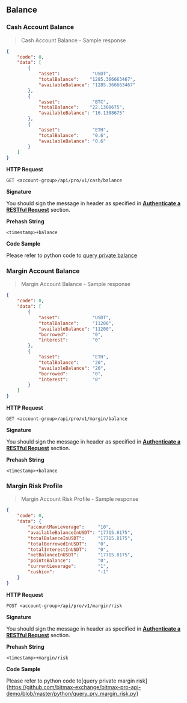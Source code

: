 ## Balance

### Cash Account Balance 

> Cash Account Balance - Sample response 

```json
{
    "code": 0,
    "data": [
        {
            "asset":            "USDT",
            "totalBalance":    "1285.366663467",
            "availableBalance": "1285.366663467"
        },
        {
            "asset":            "BTC",
            "totalBalance":    "22.1308675",
            "availableBalance": "16.1308675"
        },
        {
            "asset":            "ETH",
            "totalBalance":     "0.6",
            "availableBalance": "0.6"
        }
    ]
}
```

**HTTP Request**

`GET <account-group>/api/pro/v1/cash/balance`

**Signature**

You should sign the message in header as specified in [**Authenticate a RESTful Request**](#sign-request) section.

**Prehash String** 

`<timestamp>+balance`

**Code Sample**

Please refer to python code to [query private balance](https://github.com/bitmax-exchange/bitmax-pro-api-demo/blob/master/python/query_prv_balance.py)

### Margin Account Balance 

> Margin Account Balance - Sample response 

```json
{
    "code": 0,
    "data": [
        {
            "asset":            "USDT",
            "totalBalance":     "11200",
            "availableBalance": "11200",
            "borrowed":         "0",
            "interest":         "0"
        },
        {
            "asset":            "ETH",
            "totalBalance":     "20",
            "availableBalance": "20",
            "borrowed":         "0",
            "interest":         "0"
        }
    ]
}
```

**HTTP Request** 

`GET <account-group>/api/pro/v1/margin/balance`

**Signature**

You should sign the message in header as specified in [**Authenticate a RESTful Request**](#signing-a-Request) section.

**Prehash String** 

`<timestamp>+balance`



### Margin Risk Profile

> Margin Account Risk Profile - Sample response 

```json
{
    "code": 0,
    "data": {
        "accountMaxLeverage":     "10",
        "availableBalanceInUSDT": "17715.8175",
        "totalBalanceInUSDT":     "17715.8175",
        "totalBorrowedInUSDT":    "0",
        "totalInterestInUSDT":    "0",
        "netBalanceInUSDT":       "17715.8175",
        "pointsBalance":          "0",
        "currentLeverage":        "1",
        "cushion":                "-1"
    }
}
```

**HTTP Request**

`POST <account-group>/api/pro/v1/margin/risk`

**Signature**

You should sign the message in header as specified in [**Authenticate a RESTful Request**](#signing-a-Request) section.

**Prehash String**

`<timestamp>+margin/risk`

**Code Sample**

Please refer to python code to[query private margin risk]{https://github.com/bitmax-exchange/bitmax-pro-api-demo/blob/master/python/query_prv_margin_risk.py}


